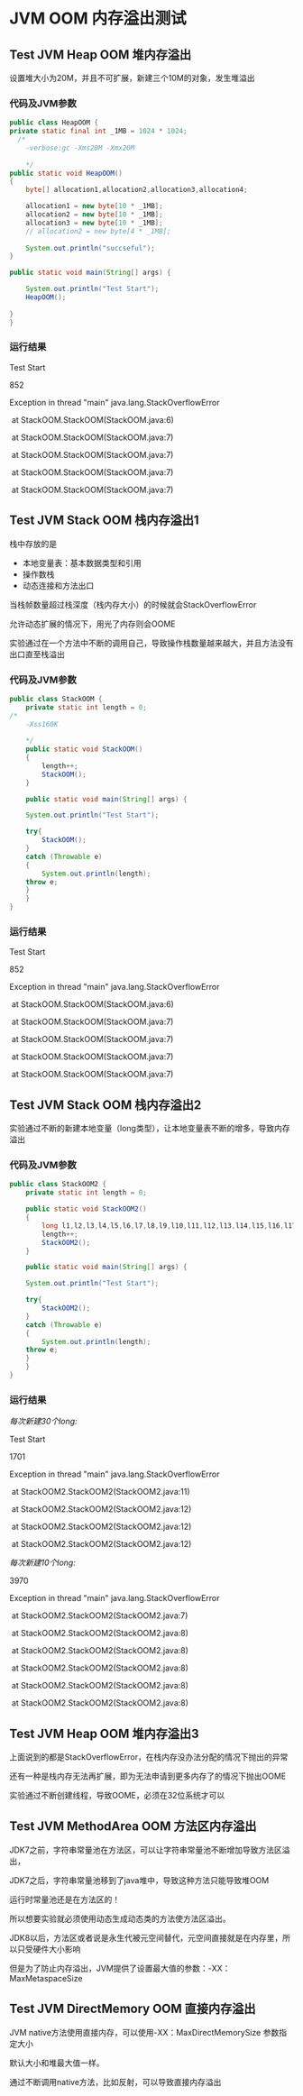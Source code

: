 # JVM OOM 内存溢出测试

## Test JVM Heap OOM 堆内存溢出

设置堆大小为20M，并且不可扩展，新建三个10M的对象，发生堆溢出

### 代码及JVM参数

```java
public class HeapOOM {
private static final int _1MB = 1024 * 1024;
  /*
    -verbose:gc -Xms20M -Xmx20M
    
    */
public static void HeapOOM()
{
    byte[] allocation1,allocation2,allocation3,allocation4;

    allocation1 = new byte[10 * _1MB];
    allocation2 = new byte[10 * _1MB];
    allocation3 = new byte[10 * _1MB];
    // allocation2 = new byte[4 * _1MB];
    
    System.out.println("succseful");
}

public static void main(String[] args) {

    System.out.println("Test Start");
    HeapOOM();
    
}
}
```

### 运行结果

Test Start

852

Exception in thread "main" java.lang.StackOverflowError

​	at StackOOM.StackOOM(StackOOM.java:6)

​	at StackOOM.StackOOM(StackOOM.java:7)

​	at StackOOM.StackOOM(StackOOM.java:7)

​	at StackOOM.StackOOM(StackOOM.java:7)

​	at StackOOM.StackOOM(StackOOM.java:7)



## Test JVM Stack OOM 栈内存溢出1



栈中存放的是

* 本地变量表：基本数据类型和引用
* 操作数栈
* 动态连接和方法出口

当栈帧数量超过栈深度（栈内存大小）的时候就会StackOverflowError

允许动态扩展的情况下，用光了内存则会OOME

实验通过在一个方法中不断的调用自己，导致操作栈数量越来越大，并且方法没有出口直至栈溢出

### 代码及JVM参数

```java
public class StackOOM {
    private static int length = 0;
/*
    -Xss160K
    
    */
	public static void StackOOM()
	{
  		length++;
  		StackOOM();
	}

	public static void main(String[] args) {

  	System.out.println("Test Start");

  	try{
  		StackOOM();
  	}
  	catch (Throwable e)
  	{
  		System.out.println(length);
  	throw e;
  	}
	}
}
```

### 运行结果

Test Start

852

Exception in thread "main" java.lang.StackOverflowError

​	at StackOOM.StackOOM(StackOOM.java:6)

​	at StackOOM.StackOOM(StackOOM.java:7)

​	at StackOOM.StackOOM(StackOOM.java:7)

​	at StackOOM.StackOOM(StackOOM.java:7)

​	at StackOOM.StackOOM(StackOOM.java:7)

## Test JVM Stack OOM 栈内存溢出2

实验通过不断的新建本地变量（long类型），让本地变量表不断的增多，导致内存溢出

### 代码及JVM参数

```java
public class StackOOM2 {
    private static int length = 0;

	public static void StackOOM2()
	{
  		long l1,l2,l3,l4,l5,l6,l7,l8,l9,l10,l11,l12,l13,l14,l15,l16,l17l,l18,l19,l20,l21,l22,l23,l24,l25,l26,l27,l28,l29,l30;
  		length++;
  		StackOOM2();
	}

	public static void main(String[] args) {

  	System.out.println("Test Start");

  	try{
  		StackOOM2();
  	}
  	catch (Throwable e)
  	{
  		System.out.println(length);
  	throw e;
  	}
	}
}
```
### 运行结果

_每次新建30个long:_

Test Start

1701

Exception in thread "main" java.lang.StackOverflowError

​	at StackOOM2.StackOOM2(StackOOM2.java:11)

​	at StackOOM2.StackOOM2(StackOOM2.java:12)

​	at StackOOM2.StackOOM2(StackOOM2.java:12)

​	at StackOOM2.StackOOM2(StackOOM2.java:12)

_每次新建10个long:_

3970

Exception in thread "main" java.lang.StackOverflowError

​	at StackOOM2.StackOOM2(StackOOM2.java:7)

​	at StackOOM2.StackOOM2(StackOOM2.java:8)

​	at StackOOM2.StackOOM2(StackOOM2.java:8)

​	at StackOOM2.StackOOM2(StackOOM2.java:8)

​	at StackOOM2.StackOOM2(StackOOM2.java:8)

​	at StackOOM2.StackOOM2(StackOOM2.java:8)

## Test JVM Heap OOM 堆内存溢出3

上面说到的都是StackOverflowError，在栈内存没办法分配的情况下抛出的异常

还有一种是栈内存无法再扩展，即为无法申请到更多内存了的情况下抛出OOME

实验通过不断创建线程，导致OOME，必须在32位系统才可以

## Test JVM MethodArea OOM 方法区内存溢出

JDK7之前，字符串常量池在方法区，可以让字符串常量池不断增加导致方法区溢出，

JDK7之后，字符串常量池移到了java堆中，导致这种方法只能导致堆OOM

运行时常量池还是在方法区的！

所以想要实验就必须使用动态生成动态类的方法使方法区溢出。

JDK8以后，方法区或者说是永生代被元空间替代，元空间直接就是在内存里，所以只受硬件大小影响

但是为了防止内存溢出，JVM提供了设置最大值的参数：-XX：MaxMetaspaceSize

## Test JVM DirectMemory OOM 直接内存溢出

JVM native方法使用直接内存，可以使用-XX：MaxDirectMemorySize 参数指定大小

默认大小和堆最大值一样。

通过不断调用native方法，比如反射，可以导致直接内存溢出